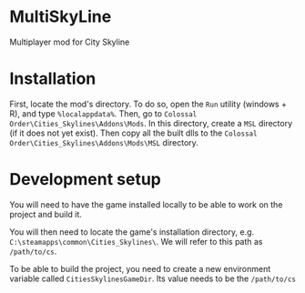 # MultiSkyLine
Multiplayer mod for City Skyline


# Installation

First, locate the mod's directory. To do so, open the `Run` utility (windows + R), and type `%localappdata%`.
Then, go to `Colossal Order\Cities_Skylines\Addons\Mods`.
In this directory, create a `MSL` directory (if it does not yet exist). Then copy all the built dlls to the `Colossal Order\Cities_Skylines\Addons\Mods\MSL` directory.

# Development setup

You will need to have the game installed locally to be able to work on the project and build it.

You will then need to locate the game's installation directory, e.g. `C:\steamapps\common\Cities_Skylines\`. We will refer to this path as `/path/to/cs`.

To be able to build the project, you need to create a new environment variable called `CitiesSkylinesGameDir`. Its value needs to be the `/path/to/cs`